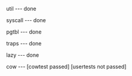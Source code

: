 util --- done

syscall --- done

pgtbl --- done

traps --- done

lazy --- done

cow --- [cowtest passed] [usertests not passed]